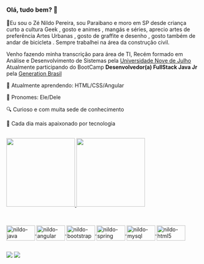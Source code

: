 ### Olá, tudo bem?  👋
📖Eu sou o Zé Nildo Pereira, sou Paraibano e moro em SP desde criança curto a cultura Geek , gosto e animes , mangás e séries, aprecio artes de preferência Artes Urbanas , gosto de graffite e desenho , gosto também de andar de bicicleta .
Sempre trabalhei na área da construção civil.

Venho fazendo minha transcrição para área de TI, Recém formado em Análise e Desenvolvimento de Sistemas pela  <a href="https://www.uninove.br/">Universidade Nove de Julho</a><br>
Atualmente participando do BootCamp  <b> Desenvolvedor(a) FullStack Java Jr</b> pela <a href="https://brazil.generation.org/">Generation Brasil</a>


🧠 Atualmente aprendendo: HTML/CSS/Angular

👦 Pronomes: Ele/Dele

🔍 Curioso e com muita sede de conhecimento

💖 Cada dia mais apaixonado por tecnologia


##

 <div>
  <a href="https://github.com/xnildo">
  <img height="180em" src="https://github-readme-stats.vercel.app/api?username=xnildo&show_icons=true&theme=dracula&include_all_commits=true&count_private=true"/>
  <img height="180em" src="https://github-readme-stats.vercel.app/api/top-langs/?username=xnildo&layout=compact&langs_count=7&theme=dracula"/>
</div>
  
  ##
<div style="display: inline_block"><br>
   <img align="center" alt="nildo-java" height="40" width="75" src="https://img.shields.io/badge/Java-ED8B00?style=for-the-badge&logo=java&logoColor=white">
   <img align="center" alt="nildo-angular" height="40" width="75" src="https://img.shields.io/badge/Angular-DD0031?style=for-the-badge&logo=angular&logoColor=white">
   <img align="center" alt="nildo-bootstrap" height="40" width="75" src="https://img.shields.io/badge/Bootstrap-563D7C?style=for-the-badge&logo=bootstrap&logoColor=white">
   <img align="center" alt="nildo-spring" height="40" width="75" src="https://img.shields.io/badge/Spring-6DB33F?style=for-the-badge&logo=spring&logoColor=white">
    <img align="center" alt="nildo-mysql" height="40" width="75" src="https://img.shields.io/badge/MySQL-00000F?style=for-the-badge&logo=mysql&logoColor=white">
    <img align="center" alt="nildo-html5" height="40" width="75" src="https://img.shields.io/badge/HTML5-E34F26?style=for-the-badge&logo=html5&logoColor=white">
</div>
  
  ## 
  <a href = "mailto:xnildo.dev@gmail.com"><img src="https://img.shields.io/badge/-Gmail-%23333?style=for-the-badge&logo=gmail&logoColor=white" target="_blank"></a>
  <a href="https://www.linkedin.com/in/ze-nildo-pereira-a64202212//" target="_blank"><img src="https://img.shields.io/badge/-LinkedIn-%230077B5?style=for-the-badge&logo=linkedin&logoColor=white" target="_blank"></a> 
 
 

